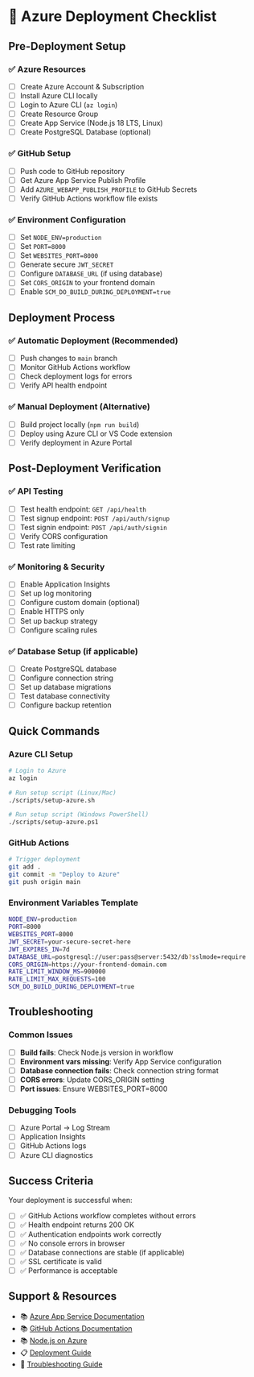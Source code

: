 # 🚀 Azure Deployment Checklist

## Pre-Deployment Setup

### ✅ Azure Resources
- [ ] Create Azure Account & Subscription
- [ ] Install Azure CLI locally
- [ ] Login to Azure CLI (`az login`)
- [ ] Create Resource Group
- [ ] Create App Service (Node.js 18 LTS, Linux)
- [ ] Create PostgreSQL Database (optional)

### ✅ GitHub Setup
- [ ] Push code to GitHub repository
- [ ] Get Azure App Service Publish Profile
- [ ] Add `AZURE_WEBAPP_PUBLISH_PROFILE` to GitHub Secrets
- [ ] Verify GitHub Actions workflow file exists

### ✅ Environment Configuration
- [ ] Set `NODE_ENV=production`
- [ ] Set `PORT=8000`
- [ ] Set `WEBSITES_PORT=8000`
- [ ] Generate secure `JWT_SECRET`
- [ ] Configure `DATABASE_URL` (if using database)
- [ ] Set `CORS_ORIGIN` to your frontend domain
- [ ] Enable `SCM_DO_BUILD_DURING_DEPLOYMENT=true`

## Deployment Process

### ✅ Automatic Deployment (Recommended)
- [ ] Push changes to `main` branch
- [ ] Monitor GitHub Actions workflow
- [ ] Check deployment logs for errors
- [ ] Verify API health endpoint

### ✅ Manual Deployment (Alternative)
- [ ] Build project locally (`npm run build`)
- [ ] Deploy using Azure CLI or VS Code extension
- [ ] Verify deployment in Azure Portal

## Post-Deployment Verification

### ✅ API Testing
- [ ] Test health endpoint: `GET /api/health`
- [ ] Test signup endpoint: `POST /api/auth/signup`
- [ ] Test signin endpoint: `POST /api/auth/signin`
- [ ] Verify CORS configuration
- [ ] Test rate limiting

### ✅ Monitoring & Security
- [ ] Enable Application Insights
- [ ] Set up log monitoring
- [ ] Configure custom domain (optional)
- [ ] Enable HTTPS only
- [ ] Set up backup strategy
- [ ] Configure scaling rules

### ✅ Database Setup (if applicable)
- [ ] Create PostgreSQL database
- [ ] Configure connection string
- [ ] Set up database migrations
- [ ] Test database connectivity
- [ ] Configure backup retention

## Quick Commands

### Azure CLI Setup
```bash
# Login to Azure
az login

# Run setup script (Linux/Mac)
./scripts/setup-azure.sh

# Run setup script (Windows PowerShell)
./scripts/setup-azure.ps1
```

### GitHub Actions
```bash
# Trigger deployment
git add .
git commit -m "Deploy to Azure"
git push origin main
```

### Environment Variables Template
```bash
NODE_ENV=production
PORT=8000
WEBSITES_PORT=8000
JWT_SECRET=your-secure-secret-here
JWT_EXPIRES_IN=7d
DATABASE_URL=postgresql://user:pass@server:5432/db?sslmode=require
CORS_ORIGIN=https://your-frontend-domain.com
RATE_LIMIT_WINDOW_MS=900000
RATE_LIMIT_MAX_REQUESTS=100
SCM_DO_BUILD_DURING_DEPLOYMENT=true
```

## Troubleshooting

### Common Issues
- [ ] **Build fails**: Check Node.js version in workflow
- [ ] **Environment vars missing**: Verify App Service configuration
- [ ] **Database connection fails**: Check connection string format
- [ ] **CORS errors**: Update CORS_ORIGIN setting
- [ ] **Port issues**: Ensure WEBSITES_PORT=8000

### Debugging Tools
- [ ] Azure Portal → Log Stream
- [ ] Application Insights
- [ ] GitHub Actions logs
- [ ] Azure CLI diagnostics

## Success Criteria

Your deployment is successful when:
- [ ] ✅ GitHub Actions workflow completes without errors
- [ ] ✅ Health endpoint returns 200 OK
- [ ] ✅ Authentication endpoints work correctly
- [ ] ✅ No console errors in browser
- [ ] ✅ Database connections are stable (if applicable)
- [ ] ✅ SSL certificate is valid
- [ ] ✅ Performance is acceptable

## Support & Resources

- 📚 [Azure App Service Documentation](https://docs.microsoft.com/en-us/azure/app-service/)
- 📚 [GitHub Actions Documentation](https://docs.github.com/en/actions)
- 📚 [Node.js on Azure](https://docs.microsoft.com/en-us/azure/app-service/quickstart-nodejs)
- 📋 [Deployment Guide](./DEPLOYMENT_GUIDE.md)
- 🐛 [Troubleshooting Guide](./backend/README.md)
